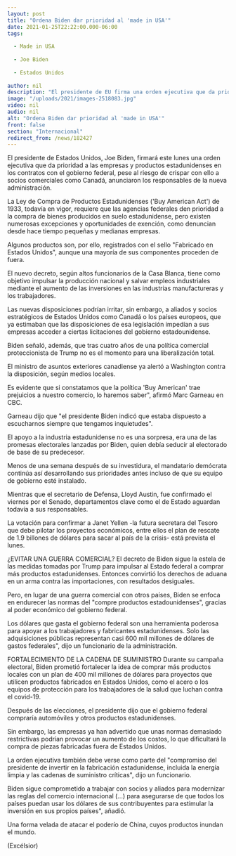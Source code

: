 ```yaml
---
layout: post
title: "Ordena Biden dar prioridad al 'made in USA'"
date: 2021-01-25T22:22:00.000-06:00
tags:
  
  - Made in USA
  
  - Joe Biden
  
  - Estados Unidos
  
author: nil
description: "El presidente de EU firma una orden ejecutiva que da prioridad a las empresas y productos estadunidenses en los contratos con el gobierno federal"
image: "/uploads/2021/images-2518083.jpg"
video: nil
audio: nil
alt: "Ordena Biden dar prioridad al 'made in USA'"
front: false
section: "Internacional"
redirect_from: /news/182427
---
```


El presidente de Estados Unidos, Joe Biden, firmará este lunes una orden ejecutiva que da prioridad a las empresas y productos estadunidenses en los contratos con el gobierno federal, pese al riesgo de crispar con ello a socios comerciales como Canadá, anunciaron los responsables de la nueva administración.

La Ley de Compra de Productos Estadunidenses ('Buy American Act') de 1933, todavía en vigor, requiere que las agencias federales den prioridad a la compra de bienes producidos en suelo estadunidense, pero existen numerosas excepciones y oportunidades de exención, como denuncian desde hace tiempo pequeñas y medianas empresas.

Algunos productos son, por ello, registrados con el sello "Fabricado en Estados Unidos", aunque una mayoría de sus componentes proceden de fuera.

El nuevo decreto, según altos funcionarios de la Casa Blanca, tiene como objetivo impulsar la producción nacional y salvar empleos industriales mediante el aumento de las inversiones en las industrias manufactureras y los trabajadores.

Las nuevas disposiciones podrían irritar, sin embargo, a aliados y socios estratégicos de Estados Unidos como Canadá o los países europeos, que ya estimaban que las disposiciones de esa legislación impedían a sus empresas acceder a ciertas licitaciones del gobierno estadounidense.

Biden señaló, además, que tras cuatro años de una política comercial proteccionista de Trump no es el momento para una liberalización total.

El ministro de asuntos exteriores canadiense ya alertó a Washington contra la disposición, según medios locales.

Es evidente que si constatamos que la política 'Buy American' trae prejuicios a nuestro comercio, lo haremos saber", afirmó Marc Garneau en CBC.

Garneau dijo que "el presidente Biden indicó que estaba dispuesto a escucharnos siempre que tengamos inquietudes".

El apoyo a la industria estadunidense no es una sorpresa, era una de las promesas electorales lanzadas por Biden, quien debía seducir al electorado de base de su predecesor.

Menos de una semana después de su investidura, el mandatario demócrata continúa así desarrollando sus prioridades antes incluso de que su equipo de gobierno esté instalado.

Mientras que el secretario de Defensa, Lloyd Austin, fue confirmado el viernes por el Senado, departamentos clave como el de Estado aguardan todavía a sus responsables.

La votación para confirmar a Janet Yellen -la futura secretara del Tesoro que debe pilotar los proyectos económicos, entre ellos el plan de rescate de 1.9 billones de dólares para sacar al país de la crisis- está prevista el lunes.

¿EVITAR UNA GUERRA COMERCIAL?
El decreto de Biden sigue la estela de las medidas tomadas por Trump para impulsar al Estado federal a comprar más productos estadunidenses. Entonces convirtió los derechos de aduana en un arma contra las importaciones, con resultados desiguales.

Pero, en lugar de una guerra comercial con otros países, Biden se enfoca en endurecer las normas del "compre productos estadounidenses", gracias al poder económico del gobierno federal.

Los dólares que gasta el gobierno federal son una herramienta poderosa para apoyar a los trabajadores y fabricantes estadunidenses. Solo las adquisiciones públicas representan casi 600 mil millones de dólares de gastos federales", dijo un funcionario de la administración.

FORTALECIMIENTO DE LA CADENA DE SUMINISTRO
Durante su campaña electoral, Biden prometió fortalecer la idea de comprar más productos locales con un plan de 400 mil millones de dólares para proyectos que utilicen productos fabricados en Estados Unidos, como el acero o los equipos de protección para los trabajadores de la salud que luchan contra el covid-19.

Después de las elecciones, el presidente dijo que el gobierno federal compraría automóviles y otros productos estadunidenses.

Sin embargo, las empresas ya han advertido que unas normas demasiado restrictivas podrían provocar un aumento de los costos, lo que dificultará la compra de piezas fabricadas fuera de Estados Unidos.

La orden ejecutiva también debe verse como parte del "compromiso del presidente de invertir en la fabricación estadunidense, incluida la energía limpia y las cadenas de suministro críticas", dijo un funcionario.

Biden sigue comprometido a trabajar con socios y aliados para modernizar las reglas del comercio internacional (...) para asegurarse de que todos los países puedan usar los dólares de sus contribuyentes para estimular la inversión en sus propios países", añadió.

Una forma velada de atacar el poderío de China, cuyos productos inundan el mundo.

(Excélsior)